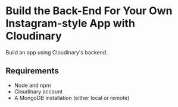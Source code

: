 # Build the Back-End For Your Own Instagram-style App with Cloudinary

Build an app using Cloudinary's backend.

## Requirements

- Node and npm 
- Cloudinary account
- A MongoDB installation (either local or remote)


